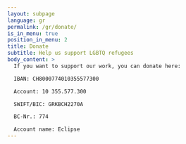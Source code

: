 ```yaml
---
layout: subpage
language: gr
permalink: /gr/donate/
is_in_menu: true
position_in_menu: 2
title: Donate
subtitle: Help us support LGBTQ refugees
body_content: >
  If you want to support our work, you can donate here:

  IBAN: CH8000774010355577300

  Account: 10 355.577.300

  SWIFT/BIC: GRKBCH2270A

  BC-Nr.: 774

  Account name: Eclipse
---
```

